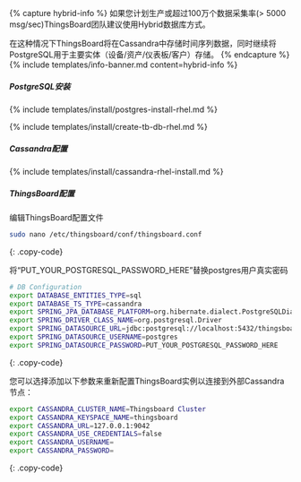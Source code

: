 {% capture hybrid-info %}
如果您计划生产或超过100万个数据采集率(> 5000 msg/sec)ThingsBoard团队建议使用Hybrid数据库方式。

在这种情况下ThingsBoard将在Cassandra中存储时间序列数据，同时继续将PostgreSQL用于主要实体（设备/资产/仪表板/客户）存储。
{% endcapture %}
{% include templates/info-banner.md content=hybrid-info %}

##### PostgreSQL安装

{% include templates/install/postgres-install-rhel.md %}

{% include templates/install/create-tb-db-rhel.md %}

##### Cassandra配置

{% include templates/install/cassandra-rhel-install.md %}

##### ThingsBoard配置

编辑ThingsBoard配置文件

```bash 
sudo nano /etc/thingsboard/conf/thingsboard.conf
``` 
{: .copy-code}

将“PUT_YOUR_POSTGRESQL_PASSWORD_HERE”替换postgres用户真实密码

```bash
# DB Configuration 
export DATABASE_ENTITIES_TYPE=sql
export DATABASE_TS_TYPE=cassandra
export SPRING_JPA_DATABASE_PLATFORM=org.hibernate.dialect.PostgreSQLDialect
export SPRING_DRIVER_CLASS_NAME=org.postgresql.Driver
export SPRING_DATASOURCE_URL=jdbc:postgresql://localhost:5432/thingsboard
export SPRING_DATASOURCE_USERNAME=postgres
export SPRING_DATASOURCE_PASSWORD=PUT_YOUR_POSTGRESQL_PASSWORD_HERE
``` 
{: .copy-code}

您可以选择添加以下参数来重新配置ThingsBoard实例以连接到外部Cassandra节点：

```bash
export CASSANDRA_CLUSTER_NAME=Thingsboard Cluster
export CASSANDRA_KEYSPACE_NAME=thingsboard
export CASSANDRA_URL=127.0.0.1:9042
export CASSANDRA_USE_CREDENTIALS=false
export CASSANDRA_USERNAME=
export CASSANDRA_PASSWORD=
```
{: .copy-code}